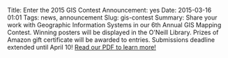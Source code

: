 Title: Enter the 2015 GIS Contest 
Announcement: yes
Date: 2015-03-16 01:01 
Tags: news, announcement 
Slug: gis-contest
Summary: Share your work with Geographic Information Systems in our 6th Annual GIS Mapping Contest. Winning posters will be displayed in the O'Neill Library. Prizes of Amazon gift certificate will be awarded to entries. Submissions deadline extended until April 10! [Read our PDF to learn more!](http://www.bc.edu/giscontest)